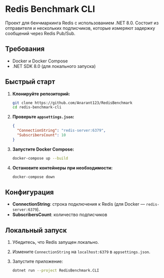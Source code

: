 # Redis Benchmark CLI

Проект для бенчмаркинга Redis с использованием .NET 8.0. Состоит из отправителя и нескольких подписчиков, которые измеряют задержку сообщений через Redis Pub/Sub.

## Требования

- Docker и Docker Compose
- .NET SDK 8.0 (для локального запуска)

## Быстрый старт

1. **Клонируйте репозиторий:**

   ```bash
   git clone https://github.com/Anarant123/RedisBenchmark
   cd redis-benchmark-cli
   ```

2. **Проверьте `appsettings.json`:**

   ```json
   {
     "ConnectionString": "redis-server:6379",
     "SubscribersCount": 10
   }
   ```

3. **Запустите Docker Compose:**

   ```bash
   docker-compose up --build
   ```

4. **Остановите контейнеры при необходимости:**

   ```bash
   docker-compose down
   ```

## Конфигурация

- **ConnectionString**: строка подключения к Redis (для Docker — `redis-server:6379`).
- **SubscribersCount**: количество подписчиков

## Локальный запуск

1. Убедитесь, что Redis запущен локально.
2. Измените `ConnectionString` на `localhost:6379` в `appsettings.json`.
3. Запустите приложение:

   ```bash
   dotnet run --project RedisBenchmark.CLI
   ```
